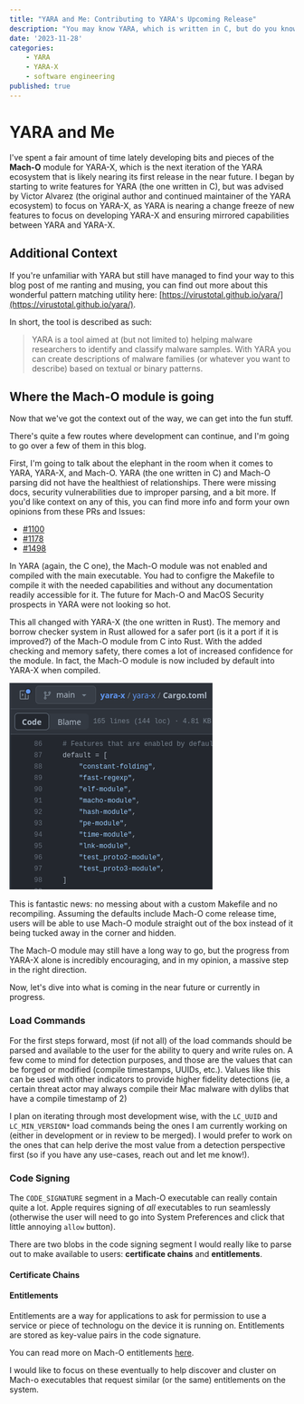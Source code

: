 ```yaml
---
title: "YARA and Me: Contributing to YARA's Upcoming Release"
description: "You may know YARA, which is written in C, but do you know YARA-X? YARA-X is written in Rust and is the new evolution (perhaps a revolution while we're at it) for the pattern matching utility."
date: '2023-11-28'
categories:
    - YARA
    - YARA-X
    - software engineering
published: true
---
```


<script context="module">
  import { base } from "$app/paths";
  export const prerender = true
</script>

# YARA and Me
I've spent a fair amount of time lately developing bits and pieces of the **Mach-O** module for YARA-X, which is the next iteration of the YARA ecosystem that is likely nearing its first release in the near future. I began by starting to write features for YARA (the one written in C), but was advised by Victor Alvarez (the original author and continued maintainer of the YARA ecosystem) to focus on YARA-X, as YARA is nearing a change freeze of new features to focus on developing YARA-X and ensuring mirrored capabilities between YARA and YARA-X. 


## Additional Context
If you're unfamiliar with YARA but still have managed to find your way to this blog post of me ranting and musing, you can find out more about this wonderful pattern matching utility here: [https://virustotal.github.io/yara/](https://virustotal.github.io/yara/).

In short, the tool is described as such:

> YARA is a tool aimed at (but not limited to) helping malware researchers to identify and classify malware samples. With YARA you can create descriptions of malware families (or whatever you want to describe) based on textual or binary patterns.

## Where the **Mach-O** module is going
Now that we've got the context out of the way, we can get into the fun stuff.

There's quite a few routes where development can continue, and I'm going to go over a few of them in this blog.

First, I'm going to talk about the elephant in the room when it comes to YARA, YARA-X, and Mach-O. YARA (the one written in C) and Mach-O parsing did not have the healthiest of relationships. There were missing docs, security vulnerabilities due to improper parsing, and a bit more. If you'd like context on any of this, you can find more info and form your own opinions from these PRs and Issues:
- [#1100](https://github.com/VirusTotal/yara/pull/1100)
- [#1178](https://github.com/VirusTotal/yara/issues/1178)
- [#1498](https://github.com/VirusTotal/yara/issues/1498)

In YARA (again, the C one), the Mach-O module was not enabled and compiled with the main executable. You had to configre the Makefile to compile it with the needed capabilities and without any documentation readily accessible for it. The future for Mach-O and MacOS Security prospects in YARA were not looking so hot.

This all changed with YARA-X (the one written in Rust). The memory and borrow checker system in Rust allowed for a safer port (is it a port if it is improved?) of the Mach-O module from C into Rust. With the added checking and memory safety, there comes a lot of increased confidence for the module. In fact, the Mach-O module is now included by default into YARA-X when compiled.

![screenshot of GitHub showing the default build features of YARA-X, which included Mach-O module](images/yara-and-me/image.png)

This is fantastic news: no messing about with a custom Makefile and no recompiling. Assuming the defaults include Mach-O come release time, users will be able to use Mach-O module straight out of the box instead of it being tucked away in the corner and hidden. 

The Mach-O module may still have a long way to go, but the progress from YARA-X alone is incredibly encouraging, and in my opinion, a massive step in the right direction.

Now, let's dive into what is coming in the near future or currently in progress.

### Load Commands
For the first steps forward, most (if not all) of the load commands should be parsed and available to the user for the ability to query and write rules on. A few come to mind for detection purposes, and those are the values that can be forged or modified (compile timestamps, UUIDs, etc.). Values like this can be used with other indicators to provide higher fidelity detections (ie, a certain threat actor may always compile their Mac malware with dylibs that have a compile timestamp of 2)

I plan on iterating through most development wise, with the `LC_UUID` and `LC_MIN_VERSION*` load commands being the ones I am currently working on (either in development or in review to be merged). I would prefer to work on the ones that can help derive the most value from a detection perspective first (so if you have any use-cases, reach out and let me know!).

### Code Signing

The `CODE_SIGNATURE` segment in a Mach-O executable can really contain quite a lot. Apple requires signing of *all* executables to run seamlessly (otherwise the user will need to go into System Preferences and click that little annoying `allow` button).

There are two blobs in the code signing segment I would really like to parse out to make available to users: **certificate chains** and **entitlements**.

#### Certificate Chains


#### Entitlements
Entitlements are a way for applications to ask for permission to use a service or piece of technologu on the device it is running on. Entitlements are stored as key-value pairs in the code signature.

You can read more on Mach-O entitlements [here](https://developer.apple.com/documentation/bundleresources/entitlements).

I would like to focus on these eventually to help discover and cluster on Mach-o executables that request similar (or the same) entitlements on the system.